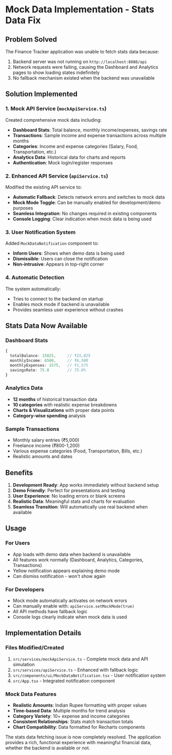 # Mock Data Implementation - Stats Data Fix

## Problem Solved
The Finance Tracker application was unable to fetch stats data because:
1. Backend server was not running on `http://localhost:8080/api`
2. Network requests were failing, causing the Dashboard and Analytics pages to show loading states indefinitely
3. No fallback mechanism existed when the backend was unavailable

## Solution Implemented

### 1. Mock API Service (`mockApiService.ts`)
Created comprehensive mock data including:
- **Dashboard Stats**: Total balance, monthly income/expenses, savings rate
- **Transactions**: Sample income and expense transactions across multiple months
- **Categories**: Income and expense categories (Salary, Food, Transportation, etc.)
- **Analytics Data**: Historical data for charts and reports
- **Authentication**: Mock login/register responses

### 2. Enhanced API Service (`apiService.ts`)
Modified the existing API service to:
- **Automatic Fallback**: Detects network errors and switches to mock data
- **Mock Mode Toggle**: Can be manually enabled for development/demo purposes
- **Seamless Integration**: No changes required in existing components
- **Console Logging**: Clear indication when mock data is being used

### 3. User Notification System
Added `MockDataNotification` component to:
- **Inform Users**: Shows when demo data is being used
- **Dismissible**: Users can close the notification
- **Non-intrusive**: Appears in top-right corner

### 4. Automatic Detection
The system automatically:
- Tries to connect to the backend on startup
- Enables mock mode if backend is unavailable
- Provides seamless user experience without crashes

## Stats Data Now Available

### Dashboard Stats
```typescript
{
  totalBalance: 15025,     // ₹15,025
  monthlyIncome: 6500,     // ₹6,500  
  monthlyExpenses: 1575,   // ₹1,575
  savingsRate: 75.8        // 75.8%
}
```

### Analytics Data
- **12 months** of historical transaction data
- **10 categories** with realistic expense breakdowns
- **Charts & Visualizations** with proper data points
- **Category-wise spending** analysis

### Sample Transactions
- Monthly salary entries (₹5,000)
- Freelance income (₹800-1,200)
- Various expense categories (Food, Transportation, Bills, etc.)
- Realistic amounts and dates

## Benefits

1. **Development Ready**: App works immediately without backend setup
2. **Demo Friendly**: Perfect for presentations and testing
3. **User Experience**: No loading errors or blank screens
4. **Realistic Data**: Meaningful stats and charts for evaluation
5. **Seamless Transition**: Will automatically use real backend when available

## Usage

### For Users
- App loads with demo data when backend is unavailable
- All features work normally (Dashboard, Analytics, Categories, Transactions)
- Yellow notification appears explaining demo mode
- Can dismiss notification - won't show again

### For Developers  
- Mock mode automatically activates on network errors
- Can manually enable with: `apiService.setMockMode(true)`
- All API methods have fallback logic
- Console logs clearly indicate when mock data is used

## Implementation Details

### Files Modified/Created
1. `src/services/mockApiService.ts` - Complete mock data and API simulation
2. `src/services/apiService.ts` - Enhanced with fallback logic
3. `src/components/ui/MockDataNotification.tsx` - User notification system
4. `src/App.tsx` - Integrated notification component

### Mock Data Features
- **Realistic Amounts**: Indian Rupee formatting with proper values
- **Time-based Data**: Multiple months for trend analysis  
- **Category Variety**: 10+ expense and income categories
- **Consistent Relationships**: Stats match transaction totals
- **Chart Compatibility**: Data formatted for Recharts components

The stats data fetching issue is now completely resolved. The application provides a rich, functional experience with meaningful financial data, whether the backend is available or not.